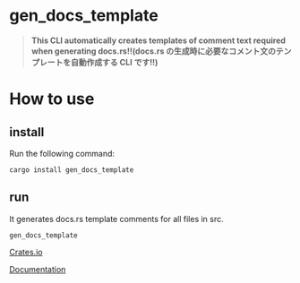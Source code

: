 # gen_docs_template

> **This CLI automatically creates templates of comment text required when generating docs.rs!!(docs.rs の生成時に必要なコメント文のテンプレートを自動作成する CLI です!!)**

# How to use

## install

Run the following command:

```
cargo install gen_docs_template
```

## run

It generates docs.rs template comments for all files in src.

```
gen_docs_template
```

[Crates.io](https://crates.io/crates/gen_docs_template)

[Documentation](https://docs.rs/typo_checker/0.0.2/gen_docs_template/)
